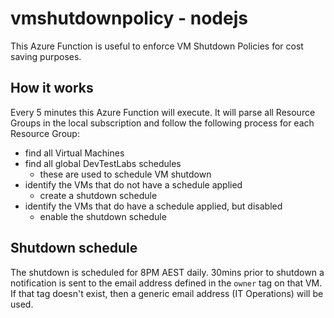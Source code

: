 # vmshutdownpolicy - nodejs

This Azure Function is useful to enforce VM Shutdown Policies for cost saving purposes.

## How it works

Every 5 minutes this Azure Function will execute.
It will parse all Resource Groups in the local subscription and follow the following process for each Resource Group:

- find all Virtual Machines
- find all global DevTestLabs schedules
  - these are used to schedule VM shutdown
- identify the VMs that do not have a schedule applied
  - create a shutdown schedule
- identify the VMs that do have a schedule applied, but disabled
  - enable the shutdown schedule

## Shutdown schedule

The shutdown is scheduled for 8PM AEST daily. 30mins prior to shutdown a notification is sent to the email address defined in the `owner` tag on that VM.
If that tag doesn't exist, then a generic email address (IT Operations) will be used.
